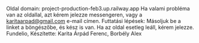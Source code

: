 Oldal domain: project-production-feb3.up.railway.app
Ha valami probléma van az oldallal, azt kérem jelezze messengeren, vagy a karitaarpad@gmail.com e-mail címen. 
Futtatási lépések: Másoljuk be a linket a böngészőbe, és kész is van.
Ha az oldal esetleg leáll, kérem jelezze. 
Fundelio, Készítette: Karita Árpád Ferenc, Borbély Alex
